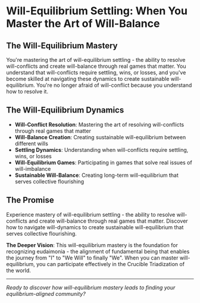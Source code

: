# Will-Equilibrium Settling: When You Master the Art of Will-Balance

## The Will-Equilibrium Mastery
You're mastering the art of will-equilibrium settling - the ability to resolve will-conflicts and create will-balance through real games that matter. You understand that will-conflicts require settling, wins, or losses, and you've become skilled at navigating these dynamics to create sustainable will-equilibrium. You're no longer afraid of will-conflict because you understand how to resolve it.

## The Will-Equilibrium Dynamics
- **Will-Conflict Resolution**: Mastering the art of resolving will-conflicts through real games that matter
- **Will-Balance Creation**: Creating sustainable will-equilibrium between different wills
- **Settling Dynamics**: Understanding when will-conflicts require settling, wins, or losses
- **Will-Equilibrium Games**: Participating in games that solve real issues of will-imbalance
- **Sustainable Will-Balance**: Creating long-term will-equilibrium that serves collective flourishing

## The Promise
Experience mastery of will-equilibrium settling - the ability to resolve will-conflicts and create will-balance through real games that matter. Discover how to navigate will-dynamics to create sustainable will-equilibrium that serves collective flourishing.

**The Deeper Vision**: This will-equilibrium mastery is the foundation for recognizing eudaimonia - the alignment of fundamental being that enables the journey from "I" to "We Will" to finally "We". When you can master will-equilibrium, you can participate effectively in the Crucible Triadization of the world.

---

*Ready to discover how will-equilibrium mastery leads to finding your equilibrium-aligned community?*
